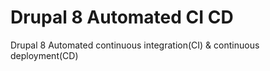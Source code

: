 # Drupal 8 Automated CI CD
Drupal 8 Automated continuous integration(CI) &amp; continuous deployment(CD)
